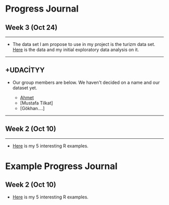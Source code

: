 
# Progress Journal
## Week 3 (Oct 24)
-----
  + The data set I am propose to use in my project is the turizm data set. [Here](https://www.kaggle.com/sudala) is the data and my initial exploratory data analysis on it.
---
  +UDACİTYY
---
+ Our group members are below. We haven't decided on a name and our dataset yet.

  + [Ahmet](https://mef-bda503.github.io/pj-uluturktekteny/)
  + [Mustafa Tilkat]
  + [Gökhan....]
 
  
---

## Week 2 (Oct 10)
---

+ [Here](files/URA_homework_1.html) is my 5 interesting R examples. 















# Example Progress Journal

## Week 2 (Oct 10)

+ [Here](files/R_Resources.html) is my 5 interesting R examples. 
